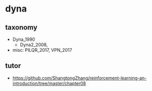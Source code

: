 # dyna

## taxonomy
* Dyna_1990
  * Dyna2_2008, 
* misc:
  PILQR_2017, VPN_2017

## tutor
* https://github.com/ShangtongZhang/reinforcement-learning-an-introduction/tree/master/chapter08
